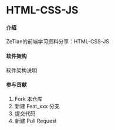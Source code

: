 # HTML-CSS-JS

#### 介绍
ZeTian的前端学习资料分享：HTML-CSS-JS

#### 软件架构
软件架构说明

#### 参与贡献

1.  Fork 本仓库
2.  新建 Feat_xxx 分支
3.  提交代码
4.  新建 Pull Request
